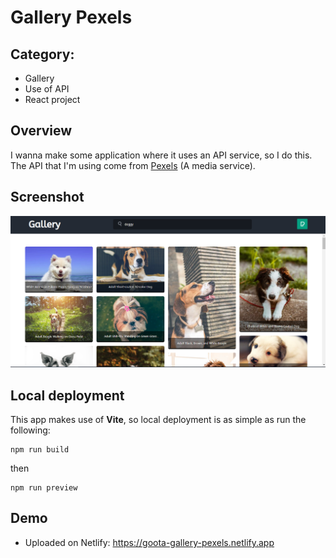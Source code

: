# Gallery Pexels

## Category:

- Gallery
- Use of API
- React project

## Overview

I wanna make some application where it uses an API service, so I do this. The API that I'm using come from [Pexels](https://www.pexels.com) (A media service).

## Screenshot

![Project screenshot](./src/assets/Screenshot.png)

## Local deployment

This app makes use of **Vite**, so local deployment is as simple as run the following:

```
npm run build
```

then

```
npm run preview
```

## Demo

- Uploaded on Netlify: https://goota-gallery-pexels.netlify.app
